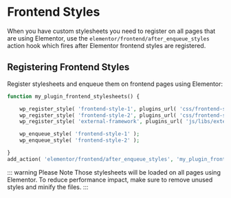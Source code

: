 # Frontend Styles

When you have custom stylesheets you need to register on all pages that are using Elementor, use the `elementor/frontend/after_enqueue_styles` action hook which fires after Elementor frontend styles are registered.

## Registering Frontend Styles

Register stylesheets and enqueue them on frontend pages using Elementor:

```php
function my_plugin_frontend_stylesheets() {

	wp_register_style( 'frontend-style-1', plugins_url( 'css/frontend-style-1.css', __FILE__ ) );
	wp_register_style( 'frontend-style-2', plugins_url( 'css/frontend-style-2.css', __FILE__ ), [ 'external-framework' ] );
	wp_register_style( 'external-framework', plugins_url( 'js/libs/external-framework.css', __FILE__ ) );

	wp_enqueue_style( 'frontend-style-1' );
	wp_enqueue_style( 'frontend-style-2' );

}
add_action( 'elementor/frontend/after_enqueue_styles', 'my_plugin_frontend_stylesheets' );
```

::: warning Please Note
Those stylesheets will be loaded on all pages using Elementor. To reduce performance impact, make sure to remove unused styles and minify the files.
:::
